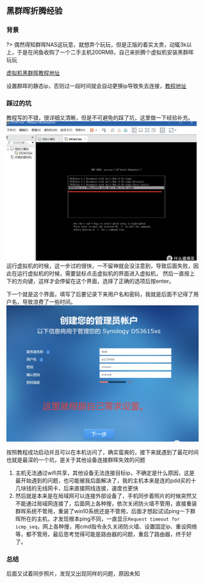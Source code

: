 ## 黑群晖折腾经验
### 背景
?> 偶然得知群晖NAS这玩意，就想弄个玩玩，但是正版的着实太贵，动辄3k以上，于是在闲鱼收购了一个二手主机200RMB，自己来折腾个虚拟机安装黑群晖玩玩

[虚拟机黑群晖教程地址]( https://post.smzdm.com/p/awx4e5gk/ )

设置群晖的静态ip，否则过一段时间就会自动更换ip导致失去连接，[教程地址]( https://www.52help.net/synology/341.mhtml )

### 踩过的坑
教程写的不错，很详细又清晰，但是不可避免的踩了坑，这里做一下经验补充。<br>
![alt 属性文本](../../imgs/dsvertualchose.png)<br>
运行虚拟机的时候，这一步过的很快，一不留神就会没注意到，导致后面失败，因此在运行虚拟机的时候，需要鼠标点击虚拟机的界面进入虚拟机，
然后一直按上下的方向键，这样才会停留在这个界面，选择了正确的选项后按enter。

下一个就是这个界面，填写了后要记录下来用户名和密码，我就是后面不记得了用户名，导致浪费了一些时间。
![alt 属性文本](../../imgs/dsaccountfullfill.png)<br>

按照教程成功启动并且可以在本机访问了，确实蛮爽的，接下来就遇到了最花时间也就是最深的一个坑，是关于其他设备连接群晖失效的问题
1. 主机无法通过wifi共享，其他设备无法连接目标ip，不确定是什么原因，这是最开始遇到的问题，也可能被我后面解决了，我的主机本来是连的pdd买的十几块钱的无线网卡，后来直接网线连接，速度也更快
2. 然后就是本来是在局域网可以连接外部设备了，手机同步着照片的时候突然又不能通过局域网连接了，后面网上各种搜，依次关闭防火墙不管用，直接重装群晖系统不管用，重装了win10系统还是不管用，后面才想起试试ping一下群晖所在的主机，才发现根本ping不同，一直显示`Request timeout for icmp_seq`，网上各种搜，用cmd指令永久关闭防火墙、设置固定ip、重设网络等，都不管用，最后思考觉得可能是路由器的问题，重启了路由器，终于好了。

### 总结
后面又试着同步照片，发现又出现同样的问题，原因未知
